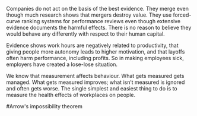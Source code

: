 Companies do not act on the basis of the best evidence. They merge even though much research shows that mergers destroy value. They use forced-curve ranking systems for performance reviews even though extensive evidence documents the harmful effects. There is no reason to believe they would behave any differently with respect to their human capital.

Evidence shows work hours are negatively related to productivity, that giving people more autonomy leads to higher motivation, and that layoffs often harm performance, including profits. So in making employees sick, employers have created a lose-lose situation.

We know that measurement affects behaviour. What gets measured gets managed. What gets measured improves; what isn’t measured is ignored and often gets worse. The single simplest and easiest thing to do is to measure the health effects of workplaces on people.


#Arrow's impossibility theorem
